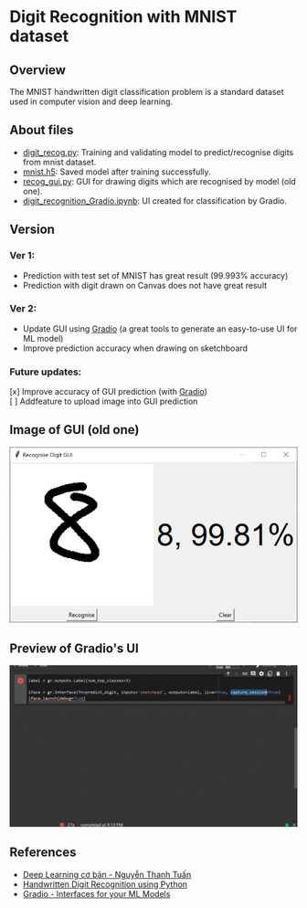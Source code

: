 # Digit Recognition with MNIST dataset  
## Overview  
The MNIST handwritten digit classification problem is a standard dataset used in computer vision and deep learning.  

## About files  
- [digit_recog.py](https://github.com/thanhtvt/ML-DL-projects/blob/main/digit_recognition/digit_recog.py): Training and validating model to predict/recognise digits from mnist dataset.
- [mnist.h5](https://github.com/thanhtvt/ML-DL-projects/blob/main/digit_recognition/mnist.h5): Saved model after training successfully.
- [recog_gui.py](https://github.com/thanhtvt/ML-DL-projects/blob/main/digit_recognition/recog_gui.py): GUI for drawing digits which are recognised by model (old one).  
- [digit_recognition_Gradio.ipynb](https://github.com/thanhtvt/ML-DL-projects/blob/main/digit_recognition/digit_recognition_Gradio.ipynb): UI created for classification by Gradio.

## Version
### Ver 1:   
- Prediction with test set of MNIST has great result (99.993% accuracy)
- Prediction with digit drawn on Canvas does not have great result 
  
### Ver 2:
- Update GUI using [Gradio](https://www.gradio.app/) (a great tools to generate an easy-to-use UI for ML model)  
- Improve prediction accuracy when drawing on sketchboard

### Future updates:
[x] Improve accuracy of GUI prediction (with [Gradio](https://www.gradio.app/))  
[ ] Addfeature to upload image into GUI prediction  

## Image of GUI (old one)  
![GUI](./gui.png)  
  
## Preview of Gradio's UI
![Gradio UI](https://github.com/thanhtvt/ML-DL-projects/blob/main/digit_recognition/preview.gif)  
  
## References
- [Deep Learning cơ bản - Nguyễn Thanh Tuấn](https://drive.google.com/file/d/1lNjzISABdoc7SRq8tg-xkCRRZRABPCKi/view)
- [Handwritten Digit Recognition using Python](https://data-flair.training/blogs/python-deep-learning-project-handwritten-digit-recognition/)
- [Gradio - Interfaces for your ML Models](https://www.gradio.app/)
